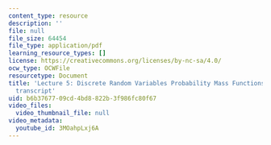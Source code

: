 ```yaml
---
content_type: resource
description: ''
file: null
file_size: 64454
file_type: application/pdf
learning_resource_types: []
license: https://creativecommons.org/licenses/by-nc-sa/4.0/
ocw_type: OCWFile
resourcetype: Document
title: 'Lecture 5: Discrete Random Variables Probability Mass Functions Expectations
  transcript'
uid: b6b37677-09cd-4bd8-822b-3f986fc80f67
video_files:
  video_thumbnail_file: null
video_metadata:
  youtube_id: 3MOahpLxj6A
---
```

